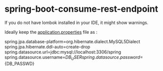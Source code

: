 # spring-boot-consume-rest-endpoint

If you do not have lombok installed in your IDE, it might show warnings.

Ideally keep the [application.properties](https://github.com/ninadpchaudhari/spring-boot-consume-rest-endpoint/blob/master/src/main/resources/application.properties) file as : 

spring.jpa.database-platform=org.hibernate.dialect.MySQL5Dialect
spring.jpa.hibernate.ddl-auto=create-drop
spring.datasource.url=jdbc:mysql://localhost:3306/spring
spring.datasource.username=${DB_USER}
spring.datasource.password=${DB_PASSWD}
